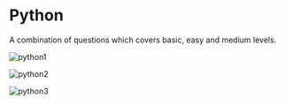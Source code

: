 # Python
A combination of questions which covers basic, easy and medium levels.

![python1](https://github.com/user-attachments/assets/b155e937-c8d2-4309-97ef-12ee27dd9f23)

![python2](https://github.com/user-attachments/assets/c1a6b461-b1a9-432e-a665-6abb05f24fd4)

![python3](https://github.com/user-attachments/assets/05d9f45b-4678-4e16-af44-a9a39e52fdd8)


